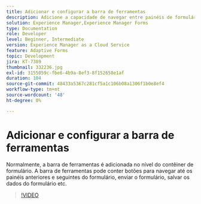 ```yaml
---
title: Adicionar e configurar a barra de ferramentas
description: Adicione a capacidade de navegar entre painéis de formulário.
solution: Experience Manager,Experience Manager Forms
type: Documentation
role: Developer
level: Beginner, Intermediate
version: Experience Manager as a Cloud Service
feature: Adaptive Forms
topic: Development
jira: KT-7389
thumbnail: 332236.jpg
exl-id: 3155059c-fbe6-4b9a-8ef3-8f152658e1af
duration: 104
source-git-commit: 48433a5367c281cf5a1c106b08a1306f1b0e8ef4
workflow-type: tm+mt
source-wordcount: '48'
ht-degree: 0%

---
```


# Adicionar e configurar a barra de ferramentas

Normalmente, a barra de ferramentas é adicionada no nível do contêiner de formulário. A barra de ferramentas pode conter botões para navegar até os painéis anteriores e seguintes do formulário, enviar o formulário, salvar os dados do formulário etc.

>[!VIDEO](https://video.tv.adobe.com/v/3424953?quality=12&learn=on&captions=por_br)
